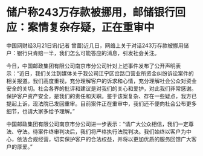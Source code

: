 # 储户称243万存款被挪用，邮储银行回应：案情复杂存疑，正在重审中

中国网财经3月21日讯(记者 曾蔷)近几日，网络上关于对话243万存款被挪用储户：银行只肯赔一半，我们怎么可能答应的消息，引发社会关注。

今日，中国邮政集团有限公司南京市分公司针对上述事件发布了公开声明表示：“近日，我们关注到媒体关于我公司江宁区岔路口营业所资金纠纷诉讼案件的相关报道。我们高度重视，充分理解客户的诉求和心情，充分理解社会公众对资金安全的关切。社会各界的批评和建议是对我们的关心和爱护，对此我们非常感谢。保护客户资产安全，是我们的责任和天职。鉴于该案复杂、存在一些疑点，我方已提起上诉，现法院已发回重审。目前案件正在重审中，我们还不便向社会公布更多细节，也请大家多给予理解。”

中国邮政集团有限公司南京市分公司进一步表示：“请广大公众相信，我们一定尊法、守法。待案件终审判决后，我们将严格执行法院判决。我们始终以客户为中心，依法合规经营，切实保护客户的合法权益，并将以更加优质的服务回馈广大客户的厚爱。”

